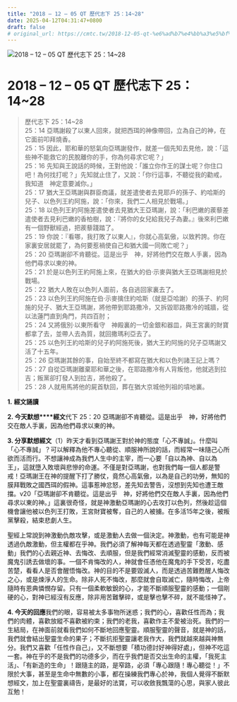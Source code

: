 ```yaml
---
title: "2018 – 12 – 05 QT 歷代志下 25：14~28"
date: 2025-04-12T04:31:47+0800
draft: false
# original_url: https://cmtc.tw/2018-12-05-qt-%e6%ad%b7%e4%bb%a3%e5%bf%97%e4%b8%8b-25%ef%bc%9a1428
---
```


![2018 – 12 – 05 QT 歷代志下 25：14\~28](/images/qt.jpg   "2018 – 12 – 05 QT 歷代志下 25：14\~28")

# 2018 – 12 – 05 QT 歷代志下 25：14\~28

> 歷代志下 25：14\~28  
> 25：14 亞瑪謝殺了以東人回來，就把西珥的神像帶回，立為自己的神，在它面前叩拜燒香。  
> 25：15 因此，耶和華的怒氣向亞瑪謝發作，就差一個先知去見他，說：「這些神不能救它的民脫離你的手，你為何尋求它呢？」  
> 25：16 先知與王說話的時候，王對他說：「誰立你作王的謀士呢？你住口吧！為何找打呢？」先知就止住了，又說：「你行這事，不聽從我的勸戒，我知道　神定意要滅你。」  
> 25：17 猶大王亞瑪謝與群臣商議，就差遣使者去見耶戶的孫子、約哈斯的兒子、以色列王約阿施，說：「你來，我們二人相見於戰場。」  
> 25：18 以色列王約阿施差遣使者去見猶大王亞瑪謝，說：「利巴嫩的蒺藜差遣使者去見利巴嫩的香柏樹，說：『將你的女兒給我兒子為妻。』後來利巴嫩有一個野獸經過，把蒺藜踐踏了。  
> 25：19 你說：『看哪，我打敗了以東人』，你就心高氣傲，以致矜誇。你在家裏安居就罷了，為何要惹禍使自己和猶大國一同敗亡呢？」  
> 25：20 亞瑪謝卻不肯聽從。這是出乎　神，好將他們交在敵人手裏，因為他們尋求以東的神。  
> 25：21 於是以色列王約阿施上來，在猶大的伯‧示麥與猶大王亞瑪謝相見於戰場。  
> 25：22 猶大人敗在以色列人面前，各自逃回家裏去了。  
> 25：23 以色列王約阿施在伯‧示麥擒住約哈斯（就是亞哈謝）的孫子、約阿施的兒子、猶大王亞瑪謝，將他帶到耶路撒冷，又拆毀耶路撒冷的城牆，從以法蓮門直到角門，共四百肘；  
> 25：24 又將俄別‧以東所看守　神殿裏的一切金銀和器皿，與王宮裏的財寶都拿了去，並帶人去為質，就回撒瑪利亞去了。  
> 25：25 以色列王約哈斯的兒子約阿施死後，猶大王約阿施的兒子亞瑪謝又活了十五年。  
> 25：26 亞瑪謝其餘的事，自始至終不都寫在猶大和以色列諸王記上嗎？  
> 25：27 自從亞瑪謝離棄耶和華之後，在耶路撒冷有人背叛他，他就逃到拉吉；叛黨卻打發人到拉吉，將他殺了。  
> 25：28 人就用馬將他的屍首馱回，葬在猶大京城他列祖的墳地裏。

**1.** **經文誦讀**

**2. 今天默想****經文**代下 25：20 亞瑪謝卻不肯聽從。這是出乎　神，好將他們交在敵人手裏，因為他們尋求以東的神。

**3. 分享默想經文**（1）昨天才看到亞瑪謝王對於神的態度「心不專誠」。什麼叫「心不專誠」？可以解釋為他不專心聽從、順服神所說的話，而經常一味隨己心所欲而活而行。不想讓神成為我們人生中的主宰，而一心要「自以為神、自以為王」，這就墮入敗壞與悲慘的命運。不僅是對亞瑪謝，也對我們每一個人都是警戒！亞瑪謝王在神的提醒下打了勝仗，竟然心高氣傲，以為是自己的功勞，無知的膜拜戰敗之國西珥的假神。這事惹神忿怒，差先知去警告，沒想到先知也遭王敵擋。v20「亞瑪謝卻不肯聽從。這是出乎　神，好將他們交在敵人手裏，因為他們尋求以東的神。」這裏很奇怪，就是神激動亞瑪謝的心去攻打以色列，然後趁這個機會讓他被以色列王打敗，王宮財寶被奪，自己的人被擄。在多活15年之後，被叛黨擊殺，結束悲劇人生。

聖經上常說到神激動仇敵攻擊，或是激動人去做一個決定。神激動，也有可能是神透過仇敵激動，但主權都在乎神。我們必須了解神每天都在透過聖靈「激動、感動」我們的心去親近神、去悔改、去順服，但是我們經常消滅聖靈的感動，反而被魔鬼引誘去做壞的事。一個不肯悔改的人，神就會任憑他在魔鬼的手下受苦，吃盡苦楚，看看人是否會醒悟悔改。神的目的不是要毀滅人，而是透過苦難甦醒人悔改之心，或是煉淨人的生命。除非人死不悔改，那麼就會自取滅亡，隨時悔改，上帝隨時有恩典憐憫存留。只有一個柔軟敏銳的心，才能不斷順服聖靈的感動；一個剛硬的心，對神已經沒有反應，除非用苦難擊碎，或是擊也擊不碎，就不能怪神了。

**4. 今天的回應**我們的眼，容易被太多事物所迷惑；我們的心，喜歡任性而為；我們的肉體，喜歡放縱不喜歡被約束；我們的老我，喜歡作主不愛被治死。我們的一生結局，在神面前就看我們如何不斷地回應聖靈。順服聖靈的聲音，就是神的話，我們就會結出聖靈生命的果子；不斷抗拒聖靈讓老我作大，我們就越來越與神無分。我們又喜歡「任性作自己」，又不斷想要「積功德討好神得好處」，但神不吃這一套。神在乎的不是我們的功德多少，而在乎我們是否交出生命的主權，「我死主活」、「有新造的生命」！跟隨主的路，是窄路，必須「專心跟隨！專心聽從！」不限於大事，甚至是生命中無數的小事，都在操練我們專心於神，我個人覺得不斷默想經文，加上在聖靈裏禱告，是最好的法寶，可以收斂我飄蕩的心思，與家人彼此互勉！